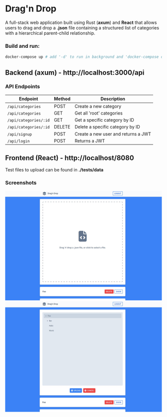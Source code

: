 # Drag'n Drop
A full-stack web application built using Rust (**axum**) and **React** that allows users to drag and drop a **.json** file containing a structured list of categories with a hierarchical parent-child relationship.

### Build and run:
```bash
docker-compose up # add '-d' to run in background and 'docker-compose down' to stop
```

## Backend (axum) - http://localhost:3000/api
### API Endpoints

| Endpoint                  | Method | Description                           |
|---------------------------|--------|---------------------------------------|
| `/api/categories`         | POST   | Create a new category                 |
| `/api/categories`         | GET    | Get all 'root' categories             |
| `/api/categories/:id`     | GET    | Get a specific category by ID         |
| `/api/categories/:id`     | DELETE | Delete a specific category by ID      |
| `/api/signup`             | POST   | Create a new user and returns a JWT   |
| `/api/login`              | POST   | Returns a JWT                         |


## Frontend (React) - http://localhost/8080
Test files to upload can be found in **./tests/data**

### Screenshots
![preview01.jpg](screenshots/preview01.jpg)
![preview02.jpg](screenshots/preview02.jpg)